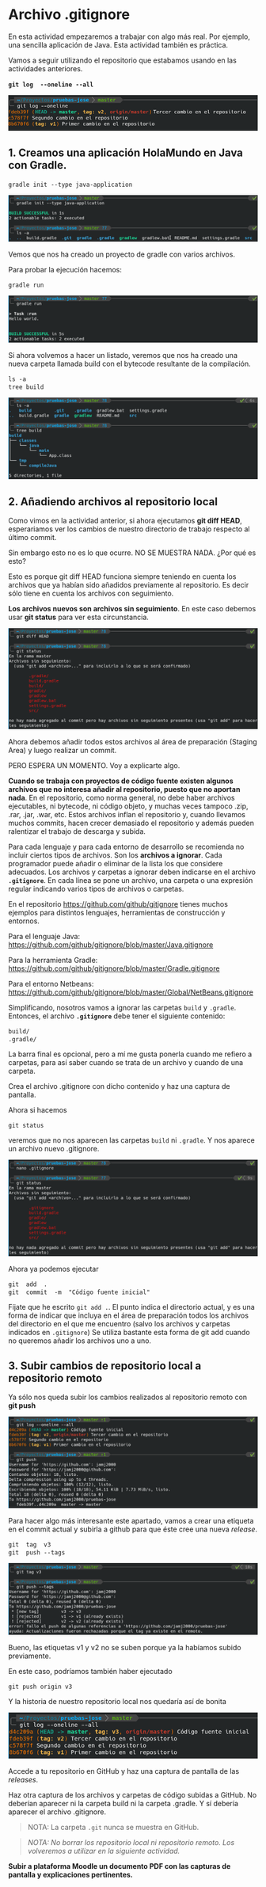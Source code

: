 # Archivo .gitignore

En esta actividad empezaremos a trabajar con algo más real. Por ejemplo, una sencilla aplicación de Java. Esta actividad también es práctica.

Vamos a seguir utilizando el repositorio que estabamos usando en las actividades anteriores.

**`git log  --oneline --all`**

![git log](assets/git-log3.png)

##  1. Creamos una aplicación HolaMundo en Java con Gradle.

```
gradle init --type java-application
```

![gradle init](assets/gradle-init.png)

Vemos que nos ha creado un proyecto de gradle con varios archivos.

Para probar la ejecución hacemos:

```
gradle run
```

![gradle run](assets/gradle-run.png)

Si ahora volvemos a hacer un listado, veremos que nos ha creado una nueva carpeta llamada build con el bytecode resultante de la compilación.

```
ls -a
tree build
```
![tree](assets/carpeta-build.png)

## 2. Añadiendo archivos al repositorio local

Como vimos en la actividad anterior, si ahora ejecutamos **git diff HEAD**, esperariamos ver los cambios de nuestro directorio de trabajo respecto al último commit.

Sin embargo esto no es lo que ocurre. NO SE MUESTRA NADA. ¿Por qué es esto?

Esto es porque git diff HEAD funciona siempre teniendo en cuenta los archivos que ya habían sido añadidos previamente al repositorio. Es decir sólo tiene en cuenta los archivos con seguimiento. 

**Los archivos nuevos son archivos sin seguimiento**. En este caso debemos usar **git status** para ver esta circunstancia.

![archivos sin seguimiento](assets/archivos-sin-seguimiento.png)

Ahora debemos añadir todos estos archivos al área de preparación (Staging Area) y luego realizar un commit.

PERO ESPERA UN MOMENTO. Voy a explicarte algo.

**Cuando se trabaja con proyectos de código fuente existen algunos archivos que no interesa añadir al repositorio, puesto que no aportan nada**. En el repositorio, como norma general, no debe haber archivos ejecutables, ni bytecode, ni código objeto, y muchas veces tampoco .zip, .rar, .jar, .war, etc. Estos archivos inflan el repositorio y, cuando llevamos muchos commits, hacen crecer demasiado el repositorio y además pueden ralentizar el trabajo de descarga y subida.

Para cada lenguaje y para cada entorno de desarrollo se recomienda no incluir ciertos tipos de archivos. Son los **archivos a ignorar**. Cada programador puede añadir o eliminar de la lista los que considere adecuados. Los archivos y carpetas a ignorar deben indicarse en el archivo **`.gitignore`**. En cada línea se pone un archivo, una carpeta o una expresión regular indicando varios tipos de archivos o carpetas.

En el repositorio https://github.com/github/gitignore tienes muchos ejemplos para distintos lenguajes, herramientas de construcción y entornos.

Para el lenguaje Java: https://github.com/github/gitignore/blob/master/Java.gitignore

Para la herramienta Gradle: https://github.com/github/gitignore/blob/master/Gradle.gitignore

Para el entorno Netbeans: https://github.com/github/gitignore/blob/master/Global/NetBeans.gitignore

Simplificando, nosotros vamos a ignorar las carpetas `build` y `.gradle`. Entonces, el archivo **`.gitignore`** debe tener el siguiente contenido:

```
build/
.gradle/
```

La barra final es opcional, pero a mí me gusta ponerla cuando me refiero a carpetas, para así saber cuando se trata de un archivo y cuando de una carpeta.

Crea el archivo .gitignore con dicho contenido y haz una captura de pantalla.

Ahora si hacemos 

```
git status
```

veremos que no nos aparecen las carpetas `build` ni `.gradle`. Y nos aparece un archivo nuevo .gitignore.

![gitignore](assets/gitignore.png)


Ahora ya podemos ejecutar

```
git  add  .
git  commit  -m  "Código fuente inicial"
```

Fíjate que he escrito `git add .`. El punto indica el directorio actual, y es una forma de indicar que incluya en el área de preparación todos los archivos del directorio en el que me encuentro (salvo los archivos y carpetas indicados en `.gitignore`) Se utiliza bastante esta forma de git add cuando no queremos añadir los archivos uno a uno.

## 3. Subir cambios de repositorio local a repositorio remoto

Ya sólo nos queda subir los cambios realizados al repositorio remoto con **git push**

![git push](assets/git-push.png)

Para hacer algo más interesante este apartado, vamos a crear una etiqueta en el commit actual y subirla a github para que éste cree una nueva *release*.

```
git  tag  v3
git  push --tags
```

![git push --tags](assets/git-push-tags.png)

Bueno, las etiquetas v1 y v2 no se suben porque ya la habíamos subido previamente.

En este caso, podríamos también haber ejecutado

```
git push origin v3
```

Y la historia de nuestro repositorio local nos quedaría así de bonita

![git colorido](assets/git-colorido.png)

Accede a tu repositorio en GitHub y haz una captura de pantalla de las *releases*.

Haz otra captura de los archivos y carpetas de código subidas a GitHub. No deberían aparecer ni la carpeta build ni la carpeta .gradle. Y sí debería aparecer el archivo .gitignore.

> NOTA: La carpeta `.git` nunca se muestra en GitHub.


> *NOTA: No borrar los repositorio local ni repositorio remoto. Los volveremos a utilizar en la siguiente actividad.*

**Subir a plataforma Moodle un documento PDF con las capturas de pantalla y explicaciones pertinentes.**
